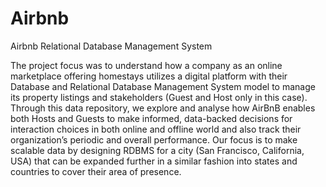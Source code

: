 # Airbnb

Airbnb Relational Database Management System

The project focus was to understand how a company as an online
marketplace offering homestays utilizes a digital platform with their Database and
Relational Database Management System model to manage its property listings and
stakeholders (Guest and Host only in this case). Through this data repository, we explore and analyse
how AirBnB enables both Hosts and Guests to make informed, data-backed decisions for
interaction choices in both online and offline world and also track their organization’s
periodic and overall performance. Our focus is to make scalable data by designing RDBMS
for a city (San Francisco, California, USA) that can be expanded further in a similar fashion
into states and countries to cover their area of presence.
